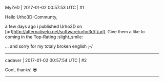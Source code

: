 MyZeD | 2017-01-02 00:57:53 UTC | #1

Hello Urho3D-Communty,

a few days ago i published Urho3D on [url]http://alternativeto.net/software/urho3d/[/url].
Give them a like to coming in the Top-Rating :slight_smile:

... and sorry for my totaly broken english ;-/

-------------------------

cadaver | 2017-01-02 00:57:54 UTC | #2

Cool, thanks! :sunglasses:

-------------------------

